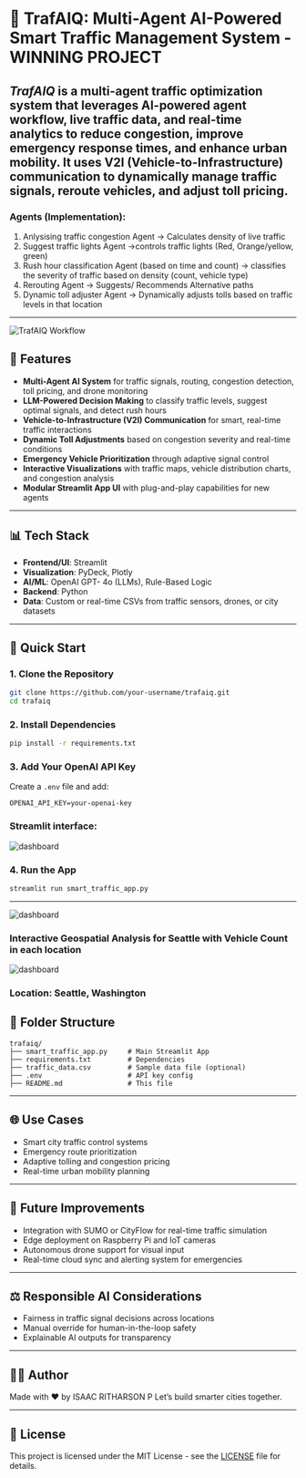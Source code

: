 
# 🚦 TrafAIQ: Multi-Agent AI-Powered Smart Traffic Management System - WINNING PROJECT

*TrafAIQ* is a multi-agent traffic optimization system that leverages AI-powered agent workflow, live traffic data, and real-time analytics to reduce congestion, improve emergency response times, and enhance urban mobility. It uses **V2I (Vehicle-to-Infrastructure)** communication to dynamically manage traffic signals, reroute vehicles, and adjust toll pricing.
---
### Agents (Implementation): 

1. Anlysising traffic congestion Agent -> Calculates density of live traffic
2. Suggest traffic lights Agent ->controls traffic lights (Red, Orange/yellow, green)
3. Rush hour classification Agent (based on time and count) -> classifies the severity of traffic based on density (count, vehicle type)
4. Rerouting Agent -> Suggests/ Recommends Alternative paths
5. Dynamic toll adjuster Agent -> Dynamically adjusts tolls based on traffic levels in that location
---
![TrafAIQ Workflow](Workflow.png)

## 🧠 Features

- **Multi-Agent AI System** for traffic signals, routing, congestion detection, toll pricing, and drone monitoring
- **LLM-Powered Decision Making** to classify traffic levels, suggest optimal signals, and detect rush hours
- **Vehicle-to-Infrastructure (V2I) Communication** for smart, real-time traffic interactions
- **Dynamic Toll Adjustments** based on congestion severity and real-time conditions
- **Emergency Vehicle Prioritization** through adaptive signal control
- **Interactive Visualizations** with traffic maps, vehicle distribution charts, and congestion analysis
- **Modular Streamlit App UI** with plug-and-play capabilities for new agents

---
## 📊 Tech Stack

- **Frontend/UI**: Streamlit
- **Visualization**: PyDeck, Plotly
- **AI/ML**: OpenAI GPT- 4o (LLMs), Rule-Based Logic
- **Backend**: Python
- **Data**: Custom or real-time CSVs from traffic sensors, drones, or city datasets

---

## 🚀 Quick Start

### 1. Clone the Repository
```bash
git clone https://github.com/your-username/trafaiq.git
cd trafaiq
```

### 2. Install Dependencies
```bash
pip install -r requirements.txt
```

### 3. Add Your OpenAI API Key
Create a `.env` file and add:
```env
OPENAI_API_KEY=your-openai-key
```
### Streamlit interface:
![dashboard](TrafAIQ1.png)
### 4. Run the App
```bash
streamlit run smart_traffic_app.py
```

---
![dashboard](dashboard.png)

### Interactive Geospatial Analysis for Seattle with Vehicle Count in each location
![dashboard](InteractiveGIS.png)
### Location: Seattle, Washington
## 📂 Folder Structure
```text
trafaiq/
├── smart_traffic_app.py     # Main Streamlit App
├── requirements.txt         # Dependencies
├── traffic_data.csv         # Sample data file (optional)
├── .env                     # API key config
├── README.md                # This file
```

---

## 🌐 Use Cases

- Smart city traffic control systems
- Emergency route prioritization
- Adaptive tolling and congestion pricing
- Real-time urban mobility planning

---

## 📌 Future Improvements

- Integration with SUMO or CityFlow for real-time traffic simulation
- Edge deployment on Raspberry Pi and IoT cameras
- Autonomous drone support for visual input
- Real-time cloud sync and alerting system for emergencies

---

## ⚖️ Responsible AI Considerations

- Fairness in traffic signal decisions across locations
- Manual override for human-in-the-loop safety
- Explainable AI outputs for transparency

---

## 👨‍💻 Author

Made with ❤️ by ISAAC RITHARSON P
Let’s build smarter cities together.

---

## 📄 License

This project is licensed under the MIT License - see the [LICENSE](LICENSE) file for details.
